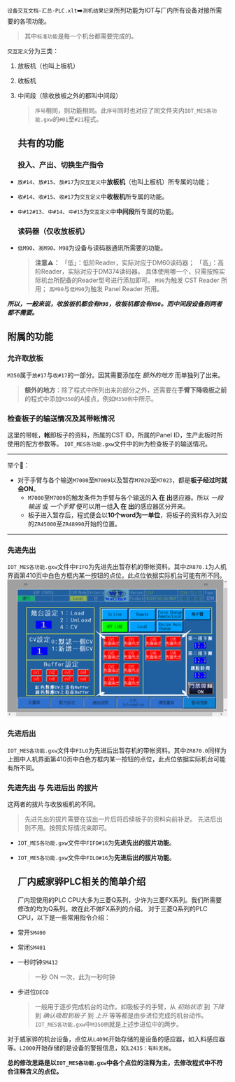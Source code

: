`设备交互文档-汇总-PLC.xlt`➡️`测机结果记录`所列功能为IOT与厂内所有设备对接所需要的各项功能。  

> 其中`标准功能`是每一个机台都需要完成的。  

`交互定义`分为三类：  

1. 放板机（也叫上板机）  

2. 收板机  

3. 中间段（除收放板之外的都叫中间段）  
   
   > `序号`相同，则功能相同。此`序号`同时也对应了同文件夹内`IOT_MES各功能.gxw`的`#01`至`#21`程式。 
   
   ## 共有的功能
   
   ### 投入、产出、切换生产指令
- `放#14`、`放#15`、`放#17`为`交互定义`中**放板机**（也叫上板机）所专属的功能；  

- `收#14`、`收#15`、`收#17`为`交互定义`中**收板机**所专属的功能。  

- `中#12#13`、`中#14`、`中#15`为`交互定义`中**中间段**所专属的功能。
  
  ### 读码器（仅收放板机）

- `低M90`、`高M90`、`M98`为设备与读码器通讯所需要的功能。  
  
  > **注意⚠️：**
  > 「低」：低阶Reader，实际对应于DM60读码器；
  > 「高」：高阶Reader，实际对应于DM374读码器。
  > 具体使用哪一个，只需按照实际机台所配备的Reader型号进行添加即可。
  > `M98`为触发 CST Reader 所用；
  > `高M90`与`低M90`为触发 Panel Reader 所用。  

***所以，一般来说，收放板机都会有`M98`，收板机都会有`M90`。而中间段设备则两者都不需要。***

## 附属的功能

### 允许取放板

`M350`属于`放#17`与`收#17`的一部分。因其需要添加在 *额外的地方* 而单独列了出来。  

> **额外的地方**：除了程式中所列出来的部分之外，还需要在**手臂下降吸板之前**的程式中添加`M350`的A接点，例如`M350例`中所示。  

### 检查板子的输送情况及其带帐情况

这里的带帐，**帐**即板子的资料，所属的CST ID，所属的Panel ID，生产此板时所使用的配方参数等。
`IOT_MES各功能.gxw`文件中的`附`为检查板子的输送情况。  

---

举个🌰：  

- 对于手臂与各个输送`M7000`至`M7009`以及暂存`M7020`至`M7023`，都是**板子经过时就会ON**。  
  - `M7000`至`M7009`的触发条件为手臂与各个输送的**入 在 出**感应器。所以 *一段输送* 或 *一个手臂* 便可以用一组**入 在 出**的感应器区分开来。  
  - 板子进入暂存后，程式便会以**10个word为一单位**，将板子的资料存入对应的`ZR45000`至`ZR48990`开始的位置。

---

### 先进先出

`IOT_MES各功能.gxw`文件中`FIFO`为先进先出暂存机的带帐资料。其中`ZR870.1`为人机界面第410页中白色方框内某一按钮的点位，此点位依据实际机台可能有所不同。![人机画面第410页](images/人机画面B0410.png)

### 先进后出

`IOT_MES各功能.gxw`文件中`FILO`为先进后出暂存机的带帐资料。其中`ZR870.0`同样为上图中人机界面第410页中白色方框内某一按钮的点位，此点位依据实际机台可能有所不同。  

### 先进先出 与 先进后出 的拔片

这两者的拔片与收放板机的不同。

> 先进先出的拔片需要在拔出一片后将后续板子的资料向前补足。
> 先进后出则不用。按照实际情况来即可。

- `IOT_MES各功能.gxw`文件中`FIFO#16`为**先进先出的拔片功能**。  

- `IOT_MES各功能.gxw`文件中`FILO#16`为**先进后出的拔片功能**。  
  
  ## 厂内威家骅PLC相关的简单介绍
  
  厂内现使用的PLC CPU大多为三菱Q系列，少许为三菱FX系列。我们所需要修改的均为Q系列。故在此不做FX系列的介绍。
  对于三菱Q系列的PLC CPU，以下是一些常用指令介绍：  

- 常开`SM400`  

- 常闭`SM401`  

- 一秒时钟`SM412`  
  
  > 一秒 ON 一次，此为一秒时钟

- 步进位`DECO`  
  
  > 一般用于逐步完成机台的动作。如吸板子的手臂，从 *初始状态* 到 *下降* 到 *确认吸取到板子* 到 *上升* 等等都是由步进位完成的机台动作。`IOT_MES各功能.gxw`中`M350例`就是上述步进位中的两步。

对于威家骅的机台设备，点位从`L4096`开始存储的是设备的感应器，如入料感应器等。`L2000`开始存储的是设备的警报信息，如`L2435：有料无帐`。  

**总的修改思路是以`IOT_MES各功能.gxw`中各个点位的注释为主，去修改程式中不符合注释含义的点位。**